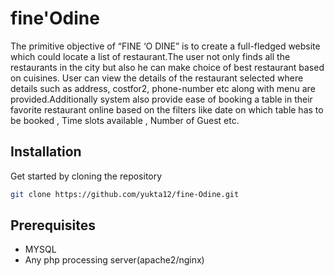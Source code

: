 # fine'Odine 

The primitive objective of “FINE ‘O DINE” is to create a full-fledged website which could locate a list of restaurant.The user not only finds all the restaurants in the city but also he can make choice of best restaurant based
on cuisines. User can view the details of the restaurant selected where details such as address, costfor2, phone-number etc along with menu are provided.Additionally system also provide ease of booking a table in their favorite restaurant online based on the filters like date on which table has to be booked , Time slots available , Number of Guest etc.

## Installation

Get started by cloning the repository

```bash
git clone https://github.com/yukta12/fine-Odine.git
```

## Prerequisites

- MYSQL
- Any php processing server(apache2/nginx)




